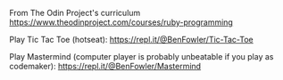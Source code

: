 From The Odin Project's curriculum
https://www.theodinproject.com/courses/ruby-programming

Play Tic Tac Toe (hotseat):
https://repl.it/@BenFowler/Tic-Tac-Toe

Play Mastermind (computer player is probably unbeatable if you play as codemaker):
https://repl.it/@BenFowler/Mastermind